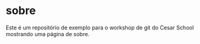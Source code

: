 # sobre
Este é um repositório de exemplo para o workshop de git do Cesar School mostrando uma página de sobre.
